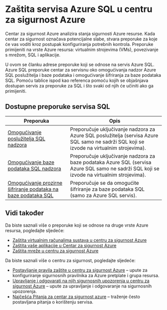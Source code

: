 <properties
   pageTitle="Zaštita servisa Azure SQL u centru za sigurnost Azure | Microsoft Azure"
   description="Dokument adrese preporuke u centru za sigurnost Azure koje olakšavaju zaštita servisa Azure SQL i ostati razgovora u skladu s sigurnosna pravila."
   services="security-center"
   documentationCenter="na"
   authors="TerryLanfear"
   manager="MBaldwin"
   editor=""/>

<tags
   ms.service="security-center"
   ms.devlang="na"
   ms.topic="article"
   ms.tgt_pltfrm="na"
   ms.workload="na"
   ms.date="08/04/2016"
   ms.author="terrylan"/>

# <a name="protecting-azure-sql-service-in-azure-security-center"></a>Zaštita servisa Azure SQL u centru za sigurnost Azure

Centar za sigurnost Azure analizira stanja sigurnosti Azure resurse. Kada centar za sigurnost označava potencijalne slabe, stvara preporuke za koje će vas voditi kroz postupak konfiguriranja potrebnih kontrola.  Preporuke primijeniti na vrste Azure resursa: virtualnim strojevima (VMs), povezivanje s mrežom, SQL i aplikacije.

U ovom se članku adrese preporuke koji se odnose na servis Azure SQL.  Azure SQL preporuke centar za servisnu oko omogućivanja nadzor Azure SQL poslužitelja i baze podataka i omogućivanje šifriranja za baze podataka SQL.  Pomoću tablice ispod kao referenca pomoću kojih se objašnjava dostupan servis za preporuke za SQL i što svaki od njih će učiniti ako ga primijeniti.

## <a name="available-sql-service-recommendations"></a>Dostupne preporuke servisa SQL

|Preporuka|Opis|
|-----|-----|
|[Omogućivanje poslužitelja SQL nadzora](security-center-enable-auditing-on-sql-servers.md)|Preporučuje uključivanje nadzora za Azure SQL poslužitelja (servisa Azure SQL samo ne sadrži SQL koji se izvode na virtualnim strojevima).|
|[Omogućivanje baze podataka SQL nadzora](security-center-enable-auditing-on-sql-databases.md)|Preporučuje uključivanje nadzora za baze podataka Azure SQL (servisa Azure SQL samo ne sadrži SQL koji se izvode na virtualnim strojevima).|
|[Omogućivanje prozirne šifriranje podataka na baze podataka SQL](security-center-enable-transparent-data-encryption.md)|Preporučuje se da omogućite šifriranje za baze podataka SQL (samo za Azure SQL servis).|

## <a name="see-also"></a>Vidi također

Da biste saznali više o preporuke koji se odnose na druge vrste Azure resursa, pogledajte sljedeće:

- [Zaštita virtualnim računalima sustava u centru za sigurnost Azure](security-center-virtual-machine-recommendations.md)
- [Zaštita vaše aplikacije u Centar za sigurnost Azure](security-center-application-recommendations.md)
- [Zaštita mreže u centru za sigurnost Azure](security-center-network-recommendations.md)

Da biste saznali više o centru za sigurnost, pogledajte sljedeće:

- [Postavljanje pravila zaštite u centru za sigurnost Azure](security-center-policies.md) – upute za konfiguriranje sigurnosnih pravilnika za Azure pretplate i grupa resursa.
- [Upravljanje i odgovarati na njih sigurnosnih upozorenja u centru za sigurnost Azure](security-center-managing-and-responding-alerts.md) – upute za upravljanje i odgovaranje na sigurnosnih upozorenja.
- [Najčešća Pitanja za centar za sigurnost azure](security-center-faq.md) – traženje često postavljana pitanja o korištenju servisa.
